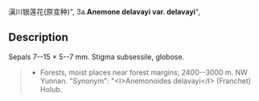 滇川银莲花(原变种)",
3a.**Anemone delavayi var. delavayi**",

## Description
Sepals 7--15 × 5--7 mm. Stigma subsessile, globose.

> * Forests, moist places near forest margins; 2400--3000 m. NW Yunnan.
  "Synonym": "&lt;I&gt;Anemonoides delavayi&lt;/I&gt; (Franchet) Holub.

